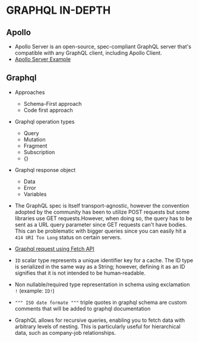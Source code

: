 # GRAPHQL IN-DEPTH

## Apollo

- Apollo Server is an open-source, spec-compliant GraphQL server that's compatible with any GraphQL client, including Apollo Client.
- [Apollo Server Example](basics/server/server.js)

## Graphql

- Approaches

  - Schema-First approach
  - Code first approach

- Graphql operation types

  - Query
  - Mutation
  - Fragment
  - Subscription
  - {}

- Graphql response object

  - Data
  - Error
  - Variables

- The GraphQL spec is itself transport-agnostic, however the convention adopted by the community has been to utilize POST requests but some libraries use GET requests.However, when doing so, the query has to be sent as a URL query parameter since GET requests can't have bodies. This can be problematic with bigger queries since you can easily hit a `414 URI Too Long` status on certain servers.

- [Graphql request using Fetch API](basics/client/index.html)

- `ID` scalar type represents a unique identifier key for a cache. The ID type is serialized in the same way as a String; however, defining it as an ID signifies that it is not intended to be human‐readable.

- Non nullable/required type representation in schema using exclamation `!` (example: `ID!`)

- `""" ISO date formate """` triple quotes in graphql schema are custom comments that will be added to graphql documentation

- GraphQL allows for recursive queries, enabling you to fetch data with arbitrary levels of nesting. This is particularly useful for hierarchical data, such as company-job relationships.
